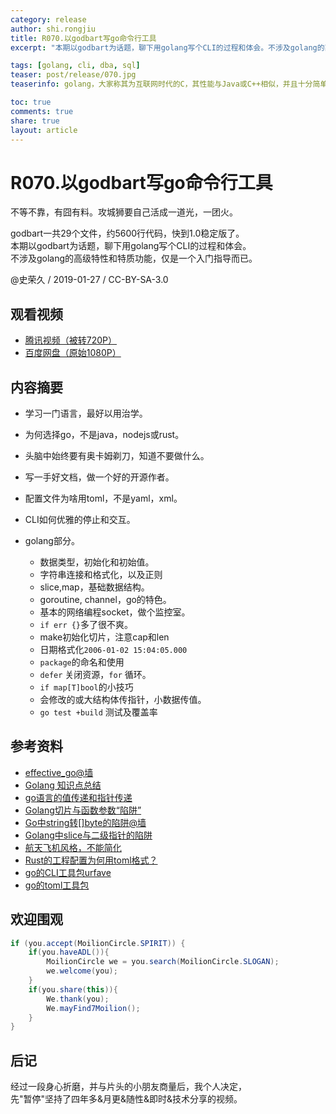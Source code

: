 ```yaml
---
category: release
author: shi.rongjiu
title: R070.以godbart写go命令行工具
excerpt: "本期以godbart为话题，聊下用golang写个CLI的过程和体会。不涉及golang的高级特性和特质功能，仅是一个入门指导而已。"

tags: [golang, cli, dba, sql]
teaser: post/release/070.jpg
teaserinfo: golang，大家称其为互联网时代的C，其性能与Java或C++相似，并且十分简单易学。

toc: true
comments: true
share: true
layout: article
---
```


# R070.以godbart写go命令行工具

不等不靠，有囧有料。攻城狮要自己活成一道光，一团火。  

godbart一共29个文件，约5600行代码，快到1.0稳定版了。  
本期以godbart为话题，聊下用golang写个CLI的过程和体会。  
不涉及golang的高级特性和特质功能，仅是一个入门指导而已。

@史荣久 / 2019-01-27 / CC-BY-SA-3.0  

## 观看视频

  * [腾讯视频（被转720P）](https://v.qq.com/x/page/w0832q36brl.html)
  * [百度网盘（原始1080P）](https://pan.baidu.com/s/1oPPkxENbW68H5cutu9NHiA)

## 内容摘要

  * 学习一门语言，最好以用治学。
  * 为何选择go，不是java，nodejs或rust。
  * 头脑中始终要有奥卡姆剃刀，知道不要做什么。
  * 写一手好文档，做一个好的开源作者。
  * 配置文件为啥用toml，不是yaml，xml。
  * CLI如何优雅的停止和交互。

  * golang部分。
    - 数据类型，初始化和初始值。
    - 字符串连接和格式化，以及正则
    - slice,map，基础数据结构。
    - goroutine, channel，go的特色。
    - 基本的网络编程socket，做个监控室。
    - `if err {}`多了很不爽。
    - make初始化切片，注意cap和len
    - 日期格式化`2006-01-02 15:04:05.000`
    - `package`的命名和使用
    - `defer` 关闭资源，`for` 循环。
    - `if map[T]bool`的小技巧
    - 会修改的或大结构体传指针，小数据传值。
    - `go test +build` 测试及覆盖率

## 参考资料

  * [effective_go@墙](https://golang.org/doc/effective_go.html)
  * [Golang 知识点总结](https://colobu.com/2017/02/01/golang-summaries/)
  * [go语言的值传递和指针传递](https://www.jianshu.com/p/759b28a2552c)
  * [Golang切片与函数参数“陷阱”](https://www.jianshu.com/p/7439e7ae3c4c)
  * [Go中string转[]byte的陷阱@墙](https://www.cnblogs.com/mushroom/p/8998538.html)
  * [Golang中slice与二级指针的陷阱](https://zhuanlan.zhihu.com/p/51203586)
  * [航天飞机风格，不能简化](https://zhuanlan.zhihu.com/p/53512396)
  * [Rust的工程配置为何用toml格式？](https://www.zhihu.com/question/31523723)
  * [go的CLI工具包urfave](https://github.com/urfave/cli)
  * [go的toml工具包](https://github.com/urfave/cli)

## 欢迎围观

``` java
if (you.accept(MoilionCircle.SPIRIT)) {
    if(you.haveADL()){
        MoilionCircle we = you.search(MoilionCircle.SLOGAN);
        we.welcome(you);
    }
    if(you.share(this)){
        We.thank(you);
        We.mayFind7Moilion();
    }
}
```

## 后记

经过一段身心折磨，并与片头的小朋友商量后，我个人决定，  
先"暂停"坚持了四年多&月更&随性&即时&技术分享的视频。